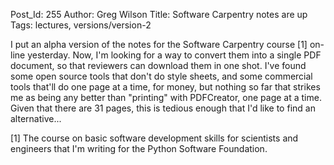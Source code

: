 Post_Id: 255
Author: Greg Wilson
Title: Software Carpentry notes are up
Tags: lectures, versions/version-2

<p>I put an alpha version of the notes for the Software Carpentry course [1] on-line yesterday.  Now, I'm looking for a way to convert them into a single PDF document, so that reviewers can download them in one shot.  I've found some open source tools that don't do style sheets, and some commercial tools that'll do one page at a time, for money, but nothing so far that strikes me as being any better than "printing" with PDFCreator, one page at a time.  Given that there are 31 pages, this is tedious enough that I'd like to find an alternative...</p>
<p>[1] The course on basic software development skills for scientists and engineers that I'm writing for the Python Software Foundation.</p>
